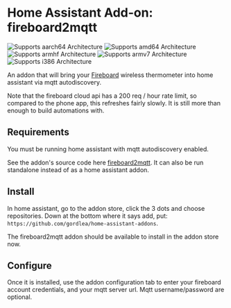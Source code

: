 # Home Assistant Add-on: fireboard2mqtt

![Supports aarch64 Architecture][aarch64-shield] ![Supports amd64 Architecture][amd64-shield] ![Supports armhf Architecture][armhf-shield] ![Supports armv7 Architecture][armv7-shield] ![Supports i386 Architecture][i386-shield]

An addon that will bring your [Fireboard](https://www.fireboard.com/) wireless thermometer into home assistant via mqtt autodiscovery.

Note that the fireboard cloud api has a 200 req / hour rate limit, so compared to the phone app, this refreshes fairly slowly. It is still more than enough to build automations with.

## Requirements
You must be running home assistant with mqtt autodiscovery enabled.

See the addon's source code here [fireboard2mqtt](https://github.com/gordlea/fireboard2mqtt/). It can also be run standalone instead of as a home assistant addon.

## Install

In home assistant, go to the addon store, click the 3 dots and choose repositories. Down at the bottom where it says add, put: `https://github.com/gordlea/home-assistant-addons`.

The fireboard2mqtt addon should be available to install in the addon store now.

## Configure

Once it is installed, use the addon configuration tab to enter your fireboard account credentials, and your mqtt server url. Mqtt username/password are optional.

[aarch64-shield]: https://img.shields.io/badge/aarch64-yes-green.svg
[amd64-shield]: https://img.shields.io/badge/amd64-yes-green.svg
[armhf-shield]: https://img.shields.io/badge/armhf-yes-green.svg
[armv7-shield]: https://img.shields.io/badge/armv7-yes-green.svg
[i386-shield]: https://img.shields.io/badge/i386-yes-green.svg
